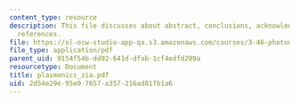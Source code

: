 ```yaml
---
content_type: resource
description: This file discusses about abstract, conclusions, acknowledgements and
  references.
file: https://ol-ocw-studio-app-qa.s3.amazonaws.com/courses/3-46-photonic-materials-and-devices-spring-2006/2d54e29e95e07657a357216ad81fb1a6_plasmonics_zia.pdf
file_type: application/pdf
parent_uid: 9154f54b-dd92-641d-dfab-1cf4edfd209a
resourcetype: Document
title: plasmonics_zia.pdf
uid: 2d54e29e-95e0-7657-a357-216ad81fb1a6
---
```

